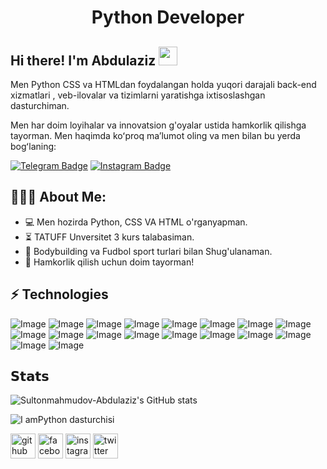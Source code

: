 <h1 align="center">Python Developer</h1>



## Hi there! I'm Abdulaziz <img src="https://raw.githubusercontent.com/aemmadi/aemmadi/master/wave.gif" width="30px">

Men Python CSS va HTMLdan foydalangan  holda yuqori darajali back-end xizmatlari , veb-ilovalar va tizimlarni yaratishga ixtisoslashgan dasturchiman. </br>

Men har doim loyihalar va innovatsion g'oyalar ustida hamkorlik qilishga tayorman. Men haqimda koʻproq maʼlumot oling va men bilan bu yerda bogʻlaning:

[![Telegram Badge](https://img.shields.io/badge/@abdulaziz_o2o4-2CA5E0?style=flat-square&logo=telegram&logoColor=white&link=https://t.me/abdulaziz_o2o4)](https://t.me/sukhrobnuraliev) 
[![Instagram Badge](https://img.shields.io/badge/@abdulaziz_o2o4-FF0004?style=flat-square&logo=instagram&logoColor=white&link=https://www.Instagram.com/@abdulaziz_o2o4)](https://www.Instagram.com/@abdulaziz_o2o4)

  
<h2 align="left">👨🏻‍💻 About Me:</h2>

- :computer: Men hozirda Python, CSS VA HTML o'rganyapman.
- :hourglass_flowing_sand: TATUFF Unversitet 3 kurs talabasiman.
- :muscle:  Bodybuilding va Fudbol sport turlari bilan Shug'ulanaman.
- :rocket: Hamkorlik qilish uchun doim tayorman!

## ⚡ Technologies

![Image](https://img.shields.io/badge/MySQL-005C84?style=for-the-badge&logo=mysql&logoColor=white)
![Image](https://img.shields.io/badge/PostgreSQL-316192?style=for-the-badge&logo=postgresql&logoColor=white)
![Image](https://img.shields.io/badge/Deliveroo-00CCBC?style=for-the-badge&logo=Deliveroo&logoColor=white)
![Image](https://img.shields.io/badge/Django-092E20?style=for-the-badge&logo=django&logoColor=green)
![Image](https://img.shields.io/badge/PyCharm-000000.svg?&style=for-the-badge&logo=PyCharm&logoColor=white)
![Image](https://img.shields.io/badge/VSCode-0078D4?style=for-the-badge&logo=visual%20studio%20code&logoColor=white)
![Image](https://img.shields.io/badge/VSCode-0078D4?style=for-the-badge&logo=visual%20studio%20code&logoColor=white)
![Image](https://img.shields.io/badge/Visual_Studio-5C2D91?style=for-the-badge&logo=visual%20studio&logoColor=white)
![Image](https://img.shields.io/badge/Visual_Studio_Code-0078D4?style=for-the-badge&logo=visual%20studio%20code&logoColor=white)
![Image](https://img.shields.io/badge/C%2B%2B-00599C?style=for-the-badge&logo=c%2B%2B&logoColor=white)
![Image](https://img.shields.io/badge/HTML5-E34F26?style=for-the-badge&logo=html5&logoColor=white)
![Image](https://img.shields.io/badge/LaTeX-47A141?style=for-the-badge&logo=LaTeX&logoColor=white)
![Image](https://img.shields.io/badge/Python-FFD43B?style=for-the-badge&logo=python&logoColor=blue)
![Image](https://img.shields.io/badge/CISCO-1BA0D7?style=for-the-badge&logo=cisco&logoColor=white)
![Image](https://img.shields.io/badge/GitHub-100000?style=for-the-badge&logo=github&logoColor=white)
![Image](https://img.shields.io/badge/X-000000?style=for-the-badge&logo=x&logoColor=white)
![Image](https://img.shields.io/badge/ChatGPT-74aa9c?style=for-the-badge&logo=openai&logoColor=white)
![Image](https://img.shields.io/badge/Telegram-2CA5E0?style=for-the-badge&logo=telegram&logoColor=white)
## 𝗦𝘁𝗮𝘁𝘀

![Sultonmahmudov-Abdulaziz's GitHub stats](https://github-readme-stats.vercel.app/api?username=Sultonmahmudov-Abdulaziz&show_icons=true&theme=transparent)



![I amPython dasturchisi](https://arturssmirnovs.github.io/github-profile-readme-generator/images/banner.png)




[<img src='https://cdn.jsdelivr.net/npm/simple-icons@3.0.1/icons/github.svg' alt='github' height='40'>](https://github.com/Sultonmahmudov-Abdulaziz)  [<img src='https://cdn.jsdelivr.net/npm/simple-icons@3.0.1/icons/facebook.svg' alt='facebook' height='40'>](https://www.facebook.com/abdulaziz_o2o4)  [<img src='https://cdn.jsdelivr.net/npm/simple-icons@3.0.1/icons/instagram.svg' alt='instagram' height='40'>](https://www.instagram.com/abdulaziz_o2o4/)  [<img src='https://cdn.jsdelivr.net/npm/simple-icons@3.0.1/icons/twitter.svg' alt='twitter' height='40'>](https://twitter.com/abdulaziz_o2o4)  

 


